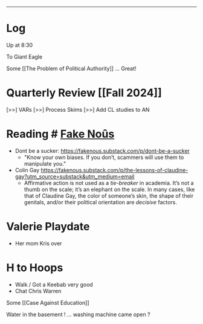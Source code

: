 

---

# Log

Up at 8:30 

To Giant Eagle 

Some [[The Problem of Political Authority]] ... Great! 

# Quarterly Review [[Fall 2024]]


 [>>]  VARs
 [>>] Process Skims
 [>>] Add CL studies to AN

# Reading # [Fake Noûs](https://fakenous.substack.com/)
- Dont be a sucker: https://fakenous.substack.com/p/dont-be-a-sucker
	- "Know your own biases. If you don’t, scammers will use them to manipulate you."
- Colin Gay https://fakenous.substack.com/p/the-lessons-of-claudine-gay?utm_source=substack&utm_medium=email
	- Affirmative action is not used as a _tie-breaker_ in academia. It’s not a thumb on the scale; it’s an elephant on the scale. In many cases, like that of Claudine Gay, the color of someone’s skin, the shape of their genitals, and/or their political orientation are _decisive_ factors.

# Valerie Playdate
- Her mom Kris over

# H to Hoops
- Walk / Got a Keebab very good
- Chat Chris Warren

Some [[Case Against Education]]

Water in the basement ! ... washing machine came open ?